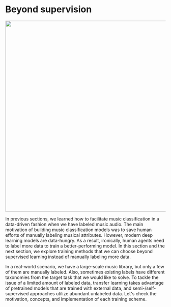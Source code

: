 # Beyond supervision

<p align = "center">
<img src = "https://i.imgur.com/ojSewi1.png" width=600>
</p>
<p align = "center">

</p>


In previous sections, we learned how to facilitate music classification in a data-driven fashion when we have labeled music audio. The main motivation of building music classification models was to save human efforts of manually labeling musical attributes. However, modern deep learning models are data-hungry. As a result, ironically, human agents need to label more data to train a better-performing model. In this section and the next section, we explore training methods that we can choose beyond supervised learning instead of manually labeling more data. 



In a real-world scenario, we have a large-scale music library, but only a few of them are manually labeled. Also, sometimes existing labels have different taxonomies from the target task that we would like to solve. To tackle the issue of a limited amount of labeled data, transfer learning takes advantage of pretrained models that are trained with external data, and semi-/self-supervised approaches utilize abundant unlabeled data. Let's check the motivation, concepts, and implementation of each training scheme.
